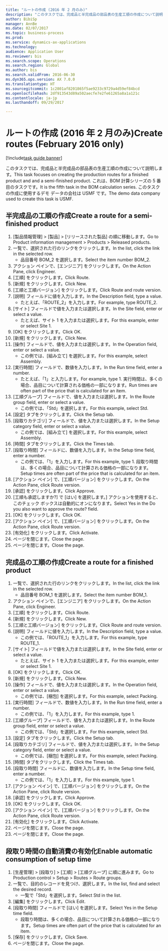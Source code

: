 ```yaml
--- 
title: "ルートの作成 (2016 年 2 月のみ)"
description: "このタスクでは、完成品と半完成品の部品表の生産工順の作成について説明します。"
author: BibiSp
manager: AnnBe
ms.date: 02/07/2017
ms.topic: business-process
ms.prod: 
ms.service: dynamics-ax-applications
ms.technology: 
audience: Application User
ms.reviewer: bis
ms.search.scope: Operations
ms.search.region: Global
ms.author: bis
ms.search.validFrom: 2016-06-30
ms.dyn365.ops.version: AX 7.0.0
ms.translationtype: HT
ms.sourcegitcommit: 1c2801af8201865f5ae9233c9729a4d59ef84bcd
ms.openlocfilehash: 2df913543d89a502aecfe7e2fe61265a8a1a121c
ms.contentlocale: ja-jp
ms.lasthandoff: 09/29/2017

---
```

# <a name="create-routes-february-2016-only"></a><span data-ttu-id="5b6bc-103">ルートの作成 (2016 年 2 月のみ)</span><span class="sxs-lookup"><span data-stu-id="5b6bc-103">Create routes (February 2016 only)</span></span>

[!include[task guide banner](../../includes/task-guide-banner.md)]

<span data-ttu-id="5b6bc-104">このタスクでは、完成品と半完成品の部品表の生産工順の作成について説明します。</span><span class="sxs-lookup"><span data-stu-id="5b6bc-104">This task focuses on creating the production routes for a finished product and and a semi-finished product.</span></span> <span data-ttu-id="5b6bc-105">これは、BOM 計算シリーズの 5 番目のタスクです。</span><span class="sxs-lookup"><span data-stu-id="5b6bc-105">It is the fifth task in the BOM calculation series.</span></span> <span data-ttu-id="5b6bc-106">このタスクの作成に使用するデモ データの会社は USMF です。</span><span class="sxs-lookup"><span data-stu-id="5b6bc-106">The demo data company used to create this task is USMF.</span></span>


## <a name="create-a-route-for-a-semi-finished-product"></a><span data-ttu-id="5b6bc-107">半完成品の工順の作成</span><span class="sxs-lookup"><span data-stu-id="5b6bc-107">Create a route for a semi-finished product</span></span>
1. <span data-ttu-id="5b6bc-108">[製品情報管理] > [製品] > [リリースされた製品] の順に移動します。</span><span class="sxs-lookup"><span data-stu-id="5b6bc-108">Go to Product information management > Products > Released products.</span></span>
2. <span data-ttu-id="5b6bc-109">一覧で、選択された行のリンクをクリックします。</span><span class="sxs-lookup"><span data-stu-id="5b6bc-109">In the list, click the link in the selected row.</span></span>
    * <span data-ttu-id="5b6bc-110">品目番号 BOM_2 を選択します。</span><span class="sxs-lookup"><span data-stu-id="5b6bc-110">Select the item number BOM_2.</span></span>  
3. <span data-ttu-id="5b6bc-111">アクション ペインで、[エンジニア] をクリックします。</span><span class="sxs-lookup"><span data-stu-id="5b6bc-111">On the Action Pane, click Engineer.</span></span>
4. <span data-ttu-id="5b6bc-112">[工順] をクリックします。</span><span class="sxs-lookup"><span data-stu-id="5b6bc-112">Click Route.</span></span>
5. <span data-ttu-id="5b6bc-113">[新規] をクリックします。</span><span class="sxs-lookup"><span data-stu-id="5b6bc-113">Click New.</span></span>
6. <span data-ttu-id="5b6bc-114">[工順と工順バージョン] をクリックします。</span><span class="sxs-lookup"><span data-stu-id="5b6bc-114">Click Route and route version.</span></span>
7. <span data-ttu-id="5b6bc-115">[説明] フィールドに値を入力します。</span><span class="sxs-lookup"><span data-stu-id="5b6bc-115">In the Description field, type a value.</span></span>
    * <span data-ttu-id="5b6bc-116">たとえば、「ROUTE_2」を入力します。</span><span class="sxs-lookup"><span data-stu-id="5b6bc-116">For example, type ROUTE_2.</span></span>  
8. <span data-ttu-id="5b6bc-117">[サイト] フィールドで値を入力または選択します。</span><span class="sxs-lookup"><span data-stu-id="5b6bc-117">In the Site field, enter or select a value.</span></span>
    * <span data-ttu-id="5b6bc-118">たとえば、サイト 1 を入力または選択します。</span><span class="sxs-lookup"><span data-stu-id="5b6bc-118">For this example, enter or select Site 1.</span></span>  
9. <span data-ttu-id="5b6bc-119">[OK] をクリックします。</span><span class="sxs-lookup"><span data-stu-id="5b6bc-119">Click OK.</span></span>
10. <span data-ttu-id="5b6bc-120">[新規] をクリックします。</span><span class="sxs-lookup"><span data-stu-id="5b6bc-120">Click New.</span></span>
11. <span data-ttu-id="5b6bc-121">[操作] フィールドで、値を入力または選択します。</span><span class="sxs-lookup"><span data-stu-id="5b6bc-121">In the Operation field, enter or select a value.</span></span>
    * <span data-ttu-id="5b6bc-122">この例では、[組み立て] を選択します。</span><span class="sxs-lookup"><span data-stu-id="5b6bc-122">For this example, select Assembly.</span></span>  
12. <span data-ttu-id="5b6bc-123">[実行時間] フィールドで、数値を入力します。</span><span class="sxs-lookup"><span data-stu-id="5b6bc-123">In the Run time field, enter a number.</span></span>
    * <span data-ttu-id="5b6bc-124">たとえば、「1」と入力します。</span><span class="sxs-lookup"><span data-stu-id="5b6bc-124">For example, type 1.</span></span> <span data-ttu-id="5b6bc-125">実行時間は、多くの場合、品目について計算される価格の一部になります。</span><span class="sxs-lookup"><span data-stu-id="5b6bc-125">Run times are often part of the price that is calculated for an item.</span></span>  
13. <span data-ttu-id="5b6bc-126">[工順グループ] フィールドで、値を入力または選択します。</span><span class="sxs-lookup"><span data-stu-id="5b6bc-126">In the Route group field, enter or select a value.</span></span>
    * <span data-ttu-id="5b6bc-127">この例では、「Std」を選択します。</span><span class="sxs-lookup"><span data-stu-id="5b6bc-127">For this example, select Std.</span></span>  
14. <span data-ttu-id="5b6bc-128">[設定] タブをクリックします。</span><span class="sxs-lookup"><span data-stu-id="5b6bc-128">Click the Setup tab.</span></span>
15. <span data-ttu-id="5b6bc-129">[段取りカテゴリ] フィールドで、値を入力または選択します。</span><span class="sxs-lookup"><span data-stu-id="5b6bc-129">In the Setup category field, enter or select a value.</span></span>
    * <span data-ttu-id="5b6bc-130">この例では、[組み立て] を選択します。</span><span class="sxs-lookup"><span data-stu-id="5b6bc-130">For this example, select Assembly.</span></span>  
16. <span data-ttu-id="5b6bc-131">[時間] タブをクリックします。</span><span class="sxs-lookup"><span data-stu-id="5b6bc-131">Click the Times tab.</span></span>
17. <span data-ttu-id="5b6bc-132">[段取り時間] フィールドに、数値を入力します。</span><span class="sxs-lookup"><span data-stu-id="5b6bc-132">In the Setup time field, enter a number.</span></span>
    * <span data-ttu-id="5b6bc-133">この例では、「1」を入力します。</span><span class="sxs-lookup"><span data-stu-id="5b6bc-133">For this example, type 1.</span></span> <span data-ttu-id="5b6bc-134">段取り時間は、多くの場合、品目について計算される価格の一部になります。</span><span class="sxs-lookup"><span data-stu-id="5b6bc-134">Setup times are often part of the price that is calculated for an item.</span></span>  
18. <span data-ttu-id="5b6bc-135">[アクション ペイン] で、[工順バージョン] をクリックします。</span><span class="sxs-lookup"><span data-stu-id="5b6bc-135">On the Action Pane, click Route version.</span></span>
19. <span data-ttu-id="5b6bc-136">[承認] をクリックします。</span><span class="sxs-lookup"><span data-stu-id="5b6bc-136">Click Approve.</span></span>
20. <span data-ttu-id="5b6bc-137">[工順も承認しますか?] で [はい] を選択します。] アクションを使用すると、このチェック ボックスは自動的にオンになります。</span><span class="sxs-lookup"><span data-stu-id="5b6bc-137">Select Yes in the Do you also want to approve the route? field.</span></span>
21. <span data-ttu-id="5b6bc-138">[OK] をクリックします。</span><span class="sxs-lookup"><span data-stu-id="5b6bc-138">Click OK.</span></span>
22. <span data-ttu-id="5b6bc-139">[アクション ペイン] で、[工順バージョン] をクリックします。</span><span class="sxs-lookup"><span data-stu-id="5b6bc-139">On the Action Pane, click Route version.</span></span>
23. <span data-ttu-id="5b6bc-140">[有効化] をクリックします。</span><span class="sxs-lookup"><span data-stu-id="5b6bc-140">Click Activate.</span></span>
24. <span data-ttu-id="5b6bc-141">ページを閉じます。</span><span class="sxs-lookup"><span data-stu-id="5b6bc-141">Close the page.</span></span>
25. <span data-ttu-id="5b6bc-142">ページを閉じます。</span><span class="sxs-lookup"><span data-stu-id="5b6bc-142">Close the page.</span></span>

## <a name="create-a-route-for-a-finished-product"></a><span data-ttu-id="5b6bc-143">完成品の工順の作成</span><span class="sxs-lookup"><span data-stu-id="5b6bc-143">Create a route for a finished product</span></span>
1. <span data-ttu-id="5b6bc-144">一覧で、選択された行のリンクをクリックします。</span><span class="sxs-lookup"><span data-stu-id="5b6bc-144">In the list, click the link in the selected row.</span></span>
    * <span data-ttu-id="5b6bc-145">品目番号 BOM_1 を選択します。</span><span class="sxs-lookup"><span data-stu-id="5b6bc-145">Select the item number BOM_1.</span></span>  
2. <span data-ttu-id="5b6bc-146">アクション ペインで、[エンジニア] をクリックします。</span><span class="sxs-lookup"><span data-stu-id="5b6bc-146">On the Action Pane, click Engineer.</span></span>
3. <span data-ttu-id="5b6bc-147">[工順] をクリックします。</span><span class="sxs-lookup"><span data-stu-id="5b6bc-147">Click Route.</span></span>
4. <span data-ttu-id="5b6bc-148">[新規] をクリックします。</span><span class="sxs-lookup"><span data-stu-id="5b6bc-148">Click New.</span></span>
5. <span data-ttu-id="5b6bc-149">[工順と工順バージョン] をクリックします。</span><span class="sxs-lookup"><span data-stu-id="5b6bc-149">Click Route and route version.</span></span>
6. <span data-ttu-id="5b6bc-150">[説明] フィールドに値を入力します。</span><span class="sxs-lookup"><span data-stu-id="5b6bc-150">In the Description field, type a value.</span></span>
    * <span data-ttu-id="5b6bc-151">この例では、「ROUTE_1」を入力します。</span><span class="sxs-lookup"><span data-stu-id="5b6bc-151">For this example, type ROUTE_1.</span></span>  
7. <span data-ttu-id="5b6bc-152">[サイト] フィールドで値を入力または選択します。</span><span class="sxs-lookup"><span data-stu-id="5b6bc-152">In the Site field, enter or select a value.</span></span>
    * <span data-ttu-id="5b6bc-153">たとえば、サイト 1 を入力または選択します。</span><span class="sxs-lookup"><span data-stu-id="5b6bc-153">For this example, enter or select Site 1.</span></span>  
8. <span data-ttu-id="5b6bc-154">[OK] をクリックします。</span><span class="sxs-lookup"><span data-stu-id="5b6bc-154">Click OK.</span></span>
9. <span data-ttu-id="5b6bc-155">[新規] をクリックします。</span><span class="sxs-lookup"><span data-stu-id="5b6bc-155">Click New.</span></span>
10. <span data-ttu-id="5b6bc-156">[操作] フィールドで、値を入力または選択します。</span><span class="sxs-lookup"><span data-stu-id="5b6bc-156">In the Operation field, enter or select a value.</span></span>
    * <span data-ttu-id="5b6bc-157">この例では、[梱包] を選択します。</span><span class="sxs-lookup"><span data-stu-id="5b6bc-157">For this example, select Packing.</span></span>  
11. <span data-ttu-id="5b6bc-158">[実行時間] フィールドで、数値を入力します。</span><span class="sxs-lookup"><span data-stu-id="5b6bc-158">In the Run time field, enter a number.</span></span>
    * <span data-ttu-id="5b6bc-159">この例では、「1」を入力します。</span><span class="sxs-lookup"><span data-stu-id="5b6bc-159">For this example, type 1.</span></span>  
12. <span data-ttu-id="5b6bc-160">[工順グループ] フィールドで、値を入力または選択します。</span><span class="sxs-lookup"><span data-stu-id="5b6bc-160">In the Route group field, enter or select a value.</span></span>
    * <span data-ttu-id="5b6bc-161">この例では、「Std」を選択します。</span><span class="sxs-lookup"><span data-stu-id="5b6bc-161">For this example, select Std.</span></span>  
13. <span data-ttu-id="5b6bc-162">[設定] タブをクリックします。</span><span class="sxs-lookup"><span data-stu-id="5b6bc-162">Click the Setup tab.</span></span>
14. <span data-ttu-id="5b6bc-163">[段取りカテゴリ] フィールドで、値を入力または選択します。</span><span class="sxs-lookup"><span data-stu-id="5b6bc-163">In the Setup category field, enter or select a value.</span></span>
    * <span data-ttu-id="5b6bc-164">この例では、[梱包] を選択します。</span><span class="sxs-lookup"><span data-stu-id="5b6bc-164">For this example, select Packing.</span></span>  
15. <span data-ttu-id="5b6bc-165">[時間] タブをクリックします。</span><span class="sxs-lookup"><span data-stu-id="5b6bc-165">Click the Times tab.</span></span>
16. <span data-ttu-id="5b6bc-166">[段取り時間] フィールドに、数値を入力します。</span><span class="sxs-lookup"><span data-stu-id="5b6bc-166">In the Setup time field, enter a number.</span></span>
    * <span data-ttu-id="5b6bc-167">この例では、「1」を入力します。</span><span class="sxs-lookup"><span data-stu-id="5b6bc-167">For this example, type 1.</span></span>  
17. <span data-ttu-id="5b6bc-168">[アクション ペイン] で、[工順バージョン] をクリックします。</span><span class="sxs-lookup"><span data-stu-id="5b6bc-168">On the Action Pane, click Route version.</span></span>
18. <span data-ttu-id="5b6bc-169">[承認] をクリックします。</span><span class="sxs-lookup"><span data-stu-id="5b6bc-169">Click Approve.</span></span>
19. <span data-ttu-id="5b6bc-170">[OK] をクリックします。</span><span class="sxs-lookup"><span data-stu-id="5b6bc-170">Click OK.</span></span>
20. <span data-ttu-id="5b6bc-171">[アクション ペイン] で、[工順バージョン] をクリックします。</span><span class="sxs-lookup"><span data-stu-id="5b6bc-171">On the Action Pane, click Route version.</span></span>
21. <span data-ttu-id="5b6bc-172">[有効化] をクリックします。</span><span class="sxs-lookup"><span data-stu-id="5b6bc-172">Click Activate.</span></span>
22. <span data-ttu-id="5b6bc-173">ページを閉じます。</span><span class="sxs-lookup"><span data-stu-id="5b6bc-173">Close the page.</span></span>
23. <span data-ttu-id="5b6bc-174">ページを閉じます。</span><span class="sxs-lookup"><span data-stu-id="5b6bc-174">Close the page.</span></span>

## <a name="enable-automatic-consumption-of-setup-time"></a><span data-ttu-id="5b6bc-175">段取り時間の自動消費の有効化</span><span class="sxs-lookup"><span data-stu-id="5b6bc-175">Enable automatic consumption of setup time</span></span>
1. <span data-ttu-id="5b6bc-176">[生産管理] > [段取り] > [工順] > [工順グループ] に順に進みます。</span><span class="sxs-lookup"><span data-stu-id="5b6bc-176">Go to Production control > Setup > Routes > Route groups.</span></span>
2. <span data-ttu-id="5b6bc-177">一覧で、目的のレコードを見つけ、選択します。</span><span class="sxs-lookup"><span data-stu-id="5b6bc-177">In the list, find and select the desired record.</span></span>
    * <span data-ttu-id="5b6bc-178">一覧で「Std」を選択します。</span><span class="sxs-lookup"><span data-stu-id="5b6bc-178">Select Std in the list.</span></span>  
3. <span data-ttu-id="5b6bc-179">[編集] をクリックします。</span><span class="sxs-lookup"><span data-stu-id="5b6bc-179">Click Edit.</span></span>
4. <span data-ttu-id="5b6bc-180">[段取り時間] フィールドで [はい] を選択します。</span><span class="sxs-lookup"><span data-stu-id="5b6bc-180">Select Yes in the Setup time field.</span></span>
    * <span data-ttu-id="5b6bc-181">段取り時間は、多くの場合、品目について計算される価格の一部になります。</span><span class="sxs-lookup"><span data-stu-id="5b6bc-181">Setup times are often part of the price that is calculated for an item.</span></span>  
5. <span data-ttu-id="5b6bc-182">[保存] をクリックします。</span><span class="sxs-lookup"><span data-stu-id="5b6bc-182">Click Save.</span></span>
6. <span data-ttu-id="5b6bc-183">ページを閉じます。</span><span class="sxs-lookup"><span data-stu-id="5b6bc-183">Close the page.</span></span>


